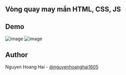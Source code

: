 ## Vòng quay may mắn HTML, CSS, JS
## Demo
![image](https://github.com/user-attachments/assets/cac704ba-f68c-4ffc-b01e-ef83ab2917bf)
![image](https://github.com/user-attachments/assets/00d43af4-3fb0-4d41-9c0a-3c902584ff7b)

## Author
Nguyen Hoang Hai - [@nguyenhoanghai1605](https://github.com/nguyenhoanghai1605)
